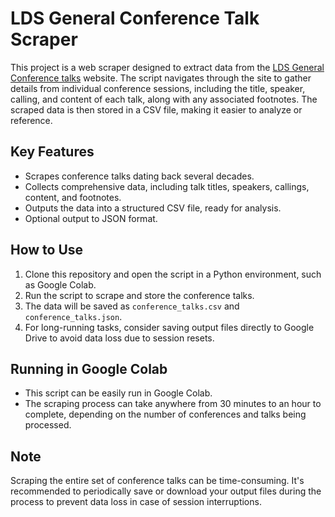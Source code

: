 # LDS General Conference Talk Scraper

This project is a web scraper designed to extract data from the [LDS General Conference talks](https://www.churchofjesuschrist.org/study/general-conference?lang=eng) website. The script navigates through the site to gather details from individual conference sessions, including the title, speaker, calling, and content of each talk, along with any associated footnotes. The scraped data is then stored in a CSV file, making it easier to analyze or reference.

## Key Features
- Scrapes conference talks dating back several decades.
- Collects comprehensive data, including talk titles, speakers, callings, content, and footnotes.
- Outputs the data into a structured CSV file, ready for analysis.
- Optional output to JSON format.

## How to Use
1. Clone this repository and open the script in a Python environment, such as Google Colab.
2. Run the script to scrape and store the conference talks.
3. The data will be saved as `conference_talks.csv` and `conference_talks.json`.
4. For long-running tasks, consider saving output files directly to Google Drive to avoid data loss due to session resets.

## Running in Google Colab
- This script can be easily run in Google Colab.
- The scraping process can take anywhere from 30 minutes to an hour to complete, depending on the number of conferences and talks being processed.

## Note
Scraping the entire set of conference talks can be time-consuming. It's recommended to periodically save or download your output files during the process to prevent data loss in case of session interruptions.

